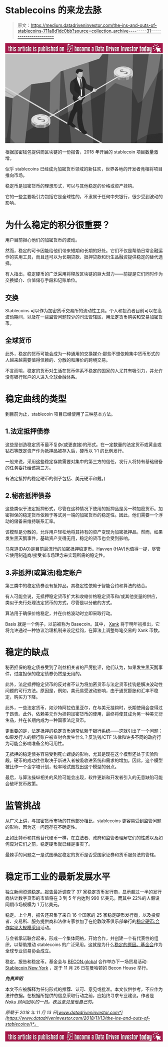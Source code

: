 # Stablecoins 的来龙去脉

> 原文：<https://medium.datadriveninvestor.com/the-ins-and-outs-of-stablecoins-711a8d1dc0bb?source=collection_archive---------31----------------------->

[![](img/cdbac009b5f6d017213470e0af980021.png)](http://www.track.datadriveninvestor.com/BecomeDDItealI1)![](img/22f63aa9cb2344cf8a6d53ca946fcb40.png)

根据加密钱包提供商区块链的一份报告，2018 年开展的 stablecoin 项目数量激增。

似乎 stablecoins 已经成为加密货币领域的新狂欢，世界各地的开发者竞相将项目推向市场。

稳定币是加密货币的理想形式，可以与其他稳定的价格或资产挂钩。

它的一些主要吸引力包括它是全球性的，不隶属于任何中央银行，很少受到波动的影响。

# 为什么稳定的积分很重要？

用户目前担心他们的加密货币的波动。

然而，稳定的可卡因能给他们带来短期和长期的好处。它们不仅是帮助日常金融运作的实用工具，而且还可以为长期贷款、抵押贷款和衍生品融资提供稳定的替代选择。

有人指出，稳定硬币的广泛采用将释放区块链的巨大潜力——前提是它们同时作为交换媒介、价值储存手段和记账单位。

## 交换

Stablecoins 可以作为加密货币交易所的流动性工具。个人和投资者目前可以在高波动期间，以及在一些监管问题较少的司法管辖区，用法定货币购买和交易加密货币。

## 全球货币

此外，稳定的货币可能会成为一种通用的交换媒介:那些不想依赖集中货币形式的人越来越需要值得信赖的、分散的和廉价的跨境交易。

不言而喻，稳定的货币对生活在货币体系不稳定的国家的人尤其有吸引力，并允许没有银行账户的人进入全球金融体系。

# 稳定曲线的类型

到目前为止，stablecoin 项目已经使用了三种基本方法。

## 1.法定抵押债券

这些是创造稳定货币最不复杂(或更直接)的形式。在一定数量的法定货币或黄金或钻石等既定资产作为抵押品被存入后，硬币以 1:1 的比例发行。

一般来说，采用这些稳定存款需要对集中的第三方的信任，发行人将持有基础储备的任务委托给该第三方。

有法定抵押的稳定硬币的例子包括、美元硬币和戴。)

## 2.秘密抵押债券

这些类似于法定抵押形式，尽管在这种情况下使用的抵押品是另一种加密货币。加密担保的稳定货币依赖于等式另一端的加密货币的稳定性。因此，他们需要一个浮动的储备来维持联系汇率。

该模型是分散的，允许用户轻松地将其持有的资产变现为加密抵押品。然而，如果发生黑天鹅事件，基础资产变得无用，稳定的货币也会受到影响。

马克道(DAO)是目前最流行的加密抵押稳定币。Havven (HAV)也值得一提，尽管它使用制造商/接受者市场理念来实现所需的稳定性。

## 3.非抵押(或算法)稳定账户

第三类中的稳定债券没有抵押品，其稳定性依赖于智能合约和算法的结合。

有人可能会说，无抵押稳定货币扩大和收缩价格稳定货币和/或其他变量的供应，类似于央行处理法定货币的方式，尽管是以分散的方式。

算法用于确保价格稳定，并在价格波动时立即采取行动。

Basis 就是一个例子，以前被称为 Basecoin。其中， [Xank](https://xank.io) 将于明年初推出，它将允许通过一种协议治理机制来设定挂钩，在算法上调整每笔交易的 Xank 币数。

# 稳定的缺点

秘密担保的稳定债券受到了利益相关者的严厉批评，他们认为，如果发生黑天鹅事件，过度担保的稳定债券仍然是无用的。

此外，法定抵押稳定货币的反对者不认为将加密货币与法定货币挂钩是解决波动性问题的可行方法。原因是，例如，美元易受波动影响，由于通货膨胀和汇率不稳定，购买力下降。

此外，一些法定货币，如沙特阿拉伯里亚尔，在与美元挂钩时，长期使用会变得过于昂贵。此外，依赖美元作为挂钩加密货币的使用，最终将使其成为另一种美元衍生品，并在长期内成为一种国家法定货币。

更重要的是，法定抵押的稳定货币通常依赖于银行系统——这就引出了一个问题；如果发行人的银行账户被查封会发生什么？反洗钱/CTF 法律和许多不同的政府行为可能会影响准备金的可用性。

无抵押的稳定债券容易受到死亡螺旋的影响，尤其是现在这个模型还处于实验阶段。硬币的成功往往取决于新进入者被吸收进系统和需求的增加。因此，这个模型被比作一个金字塔计划，轻率地试图找出这个模型的弱点。

最后，与算法操纵相关的风险可能会出现，软件更新和开发者引入的无意缺陷可能会破坏货币政策。

# 监管挑战

从广义上讲，与加密货币市场的其他部分相比，stablecoins 更容易受到监管问题的影响，因为这一问题存在不确定性。

正如比特币和其他替代硬币一样，在立法者、政府和监管者理解它们的性质以及如何应对它们之前，稳定硬币就已经是事实了。

最棘手的问题之一是试图确定稳定的货币是否受国家证券和货币服务法的管辖。

# 稳定币工业的最新发展水平

独立新闻资源[稳定。报告](https://stable.report/)最近调查了 37 家稳定货币发行商，显示超过一半的发行商估计数字货币的市值将在 3 到 5 年内达到 990 亿美元。而其中 22%的人假设同期市场规模为 1 万亿美元。

稳定。上个月，报告还召集了来自 16 个国家的 25 家稳定硬币发行商，以及投资者、交易所、服务提供商和法律专家参加了在伦敦改革俱乐部举行的[稳定硬币:合作实现大规模采用](https://blog.noku.io/stablecoins-noku-sponsored-event-in-london-crypto/)活动。

与会者承诺联合起来，形成一个集体网络，开始合作，并创建一个有代表性的组织，以帮助推动 stablecoins 的广泛采用。这就是为什么[稳定的原因。基金会](https://www.stablecoin.foundation/)作为全球专业贸易协会成立。

稳定。报告和稳定币。基金会与 [BECON.global](https://www.becon.global/) 合作举办下一场贸易活动: [Stablecoin New York](http://thefutureof.finance/) ，定于 11 月 26 日在曼哈顿的 Becon House 举行。

***免责声明***

本文不应被解释为任何形式的推荐、认可、意见或批准。本文仅供参考，不应作为法律依据。在根据所提供的信息采取行动之前，应始终寻求专业建议。作者是 [*Noku*](http://www.noku.io/) *顾问团队的一员。表达意见是他自己的。*

*原载于 2018 年 11 月 13 日*[*www.datadriveninvestor.com*](https://www.datadriveninvestor.com/2018/11/13/the-ins-and-outs-of-stablecoins/)*。*

[![](img/23f46fc323d601e2c78f792da6f478f4.png)](http://www.track.datadriveninvestor.com/BecomeDDI1B)